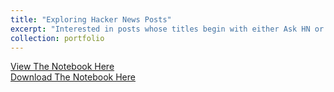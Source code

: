```yaml
---
title: "Exploring Hacker News Posts"
excerpt: "Interested in posts whose titles begin with either Ask HN or Show HN"
collection: portfolio
---
```


<a href = "http://alexbakr.github.io/files/Exploring Hacker News Posts.html">View The Notebook Here</a><br>
<a href = "http://alexbakr.github.io/files/Exploring Hacker News Posts.ipynb">Download The Notebook Here</a>